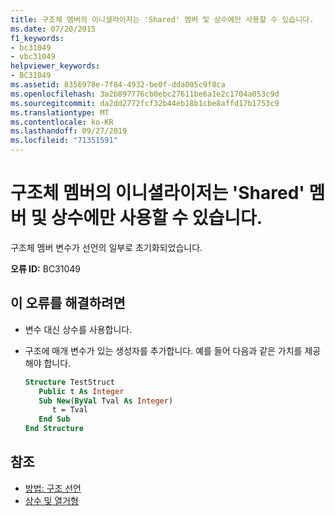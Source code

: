 ```yaml
---
title: 구조체 멤버의 이니셜라이저는 'Shared' 멤버 및 상수에만 사용할 수 있습니다.
ms.date: 07/20/2015
f1_keywords:
- bc31049
- vbc31049
helpviewer_keywords:
- BC31049
ms.assetid: 8356978e-7f84-4932-be0f-dda005c9f8ca
ms.openlocfilehash: 3a2b897776cb0ebc27611be6a1e2c1704a053c9d
ms.sourcegitcommit: da2dd2772fcf32b44eb18b1cbe8affd17b1753c9
ms.translationtype: MT
ms.contentlocale: ko-KR
ms.lasthandoff: 09/27/2019
ms.locfileid: "71351591"
---
```

# <a name="initializers-on-structure-members-are-valid-only-for-shared-members-and-constants"></a>구조체 멤버의 이니셜라이저는 'Shared' 멤버 및 상수에만 사용할 수 있습니다.
구조체 멤버 변수가 선언의 일부로 초기화되었습니다.  
  
 **오류 ID:** BC31049  
  
## <a name="to-correct-this-error"></a>이 오류를 해결하려면  
  
- 변수 대신 상수를 사용합니다.  
  
- 구조에 매개 변수가 있는 생성자를 추가합니다. 예를 들어 다음과 같은 가치를 제공해야 합니다.  
  
    ```vb  
    Structure TestStruct  
       Public t As Integer  
       Sub New(ByVal Tval As Integer)  
          t = Tval  
       End Sub  
    End Structure  
    ```  
  
## <a name="see-also"></a>참조

- [방법: 구조 선언](../../visual-basic/programming-guide/language-features/data-types/how-to-declare-a-structure.md)
- [상수 및 열거형](../../visual-basic/programming-guide/language-features/constants-enums/index.md)
